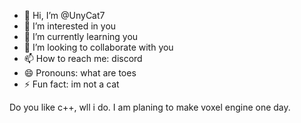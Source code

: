 - 👋 Hi, I’m @UnyCat7
- 👀 I’m interested in you
- 🌱 I’m currently learning you
- 💞️ I’m looking to collaborate with you
- 📫 How to reach me: discord
- 😄 Pronouns: what are toes
- ⚡ Fun fact: im not a cat

Do you like c++, wll i do. I am planing to make voxel engine one day.
